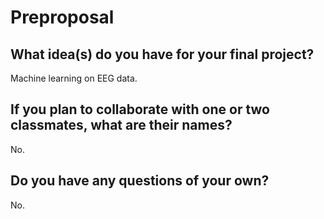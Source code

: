 # Preproposal

## What idea(s) do you have for your final project?

Machine learning on EEG data.

## If you plan to collaborate with one or two classmates, what are their names?

No.

## Do you have any questions of your own?

No.
